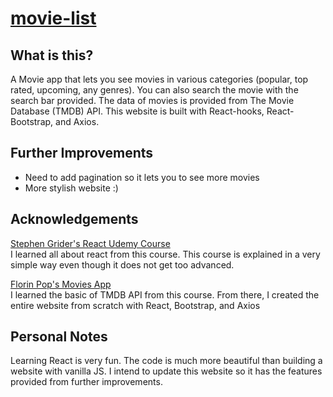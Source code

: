 # [movie-list](https://movie-list-brianrahadi.vercel.app/)

## What is this?
A Movie app that lets you see movies in various categories (popular, top rated, upcoming, any genres). You can also search the movie with the search bar provided. The data of movies is provided from The Movie Database (TMDB) API. This website is built with React-hooks, React-Bootstrap, and Axios.

## Further Improvements
- Need to add pagination so it lets you to see more movies
- More stylish website :)

## Acknowledgements
[Stephen Grider's React Udemy Course](https://www.udemy.com/course/react-redux/learn/lecture/20788074?start=255) <br/>
I learned all about react from this course. This course is explained in a very simple way even though it does not get too advanced.

[Florin Pop's Movies App](https://www.youtube.com/watch?v=sZ0bZGfg_m4&ab_channel=FlorinPop) <br/>
I learned the basic of TMDB API from this course. From there, I created the entire website from scratch with React, Bootstrap, and Axios

## Personal Notes
Learning React is very fun. The code is much more beautiful than building a website with vanilla JS. I intend to update this website so it has the features provided from further improvements.
